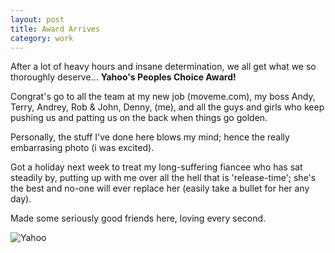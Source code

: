 ```yaml
---
layout: post
title: Award Arrives
category: work
---
```


After a lot of heavy hours and insane determination, we all get what we so thoroughly deserve... **Yahoo's Peoples Choice Award!**

Congrat's go to all the team at my new job (moveme.com), my boss Andy, Terry, Andrey, Rob & John, Denny, (me), and all the guys and girls who keep pushing us and patting us on the back when things go golden.

Personally, the stuff I've done here blows my mind; hence the really embarrasing photo (i was excited).

Got a holiday next week to treat my long-suffering fiancee who has sat steadily by, putting up with me over all the hell that is 'release-time'; she's the best and no-one will ever replace her (easily take a bullet for her any day).

Made some seriously good friends here, loving every second.

![Yahoo](http://farm4.static.flickr.com/3239/2341085168_894d683a3f.jpg)
